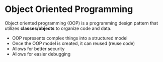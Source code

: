 # Object Oriented Programming

Object oriented programming (OOP) is a programming design pattern that utilizes **classes/objects** to organize code and data.

- OOP represents complex things into a structured model
- Once the OOP model is created, it can reused (reuse code)
- Allows for better security 
- Allows for easier debugging
